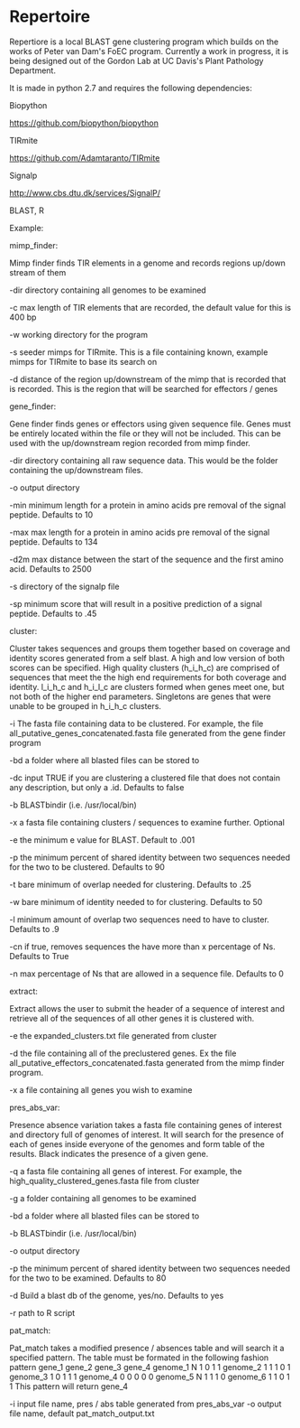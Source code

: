 # Repertoire
Repertiore is a local BLAST gene clustering program which builds on the works of Peter van Dam's FoEC program. Currently a work in progress, it is being designed out of the Gordon Lab at UC Davis's Plant Pathology Department.

It is made in python 2.7 and requires the following dependencies:

Biopython

https://github.com/biopython/biopython

TIRmite 

https://github.com/Adamtaranto/TIRmite

Signalp

http://www.cbs.dtu.dk/services/SignalP/

BLAST, R


Example: 

mimp_finder:

Mimp finder finds TIR elements in a genome and records regions up/down stream of them

-dir directory containing all genomes to be examined

-c max length of TIR elements that are recorded, the default value for this is 400 bp

-w working directory for the program

-s seeder mimps for TIRmite. This is a file containing known, example mimps for TIRmite to base its search on

-d distance of the region up/downstream  of the mimp that is recorded that is recorded. This is the region that will be searched for effectors / genes






gene_finder:

Gene finder finds genes or effectors using given sequence file. Genes must be entirely located within the file or they will not be included. This can be used with the up/downstream region recorded from mimp finder. 

-dir directory containing all raw sequence data. This would be the folder containing the up/downstream files.

-o output directory

-min minimum length for a protein in amino acids pre removal of the signal peptide. Defaults to 10

-max max length for a protein in amino acids pre removal of the signal peptide. Defaults to 134

-d2m max distance between the start of the sequence and the first amino acid. Defaults to 2500

-s directory of the signalp file

-sp minimum score that will result in a positive prediction of a signal peptide. Defaults to .45






cluster:

Cluster takes sequences and groups them together based on coverage and identity scores generated from a self blast. A high and low version of both scores can be specified. High quality clusters (h_i_h_c) are comprised of sequences that meet the the high end requirements for both coverage and identity. l_i_h_c and h_i_l_c are clusters formed when genes meet one, but not both of the higher end parameters. Singletons are genes that were unable to be grouped in h_i_h_c clusters. 

-i The fasta file containing data to be clustered. For example, the file all_putative_genes_concatenated.fasta file generated from the gene finder program

-bd a folder where all blasted files can be stored to

-dc input TRUE if you are clustering a clustered file that does not contain any description, but only a .id. Defaults to false

-b BLASTbindir (i.e. /usr/local/bin)

-x a fasta file containing clusters / sequences to examine further. Optional

-e the minimum e value for BLAST. Default to .001

-p the minimum percent of shared identity between two sequences needed for the two to be clustered. Defaults to 90

-t bare minimum of overlap needed for clustering. Defaults to .25

-w bare minimum of identity needed to for clustering. Defaults to 50

-l minimum amount of overlap two sequences need to have to cluster. Defaults to .9

-cn if true, removes sequences the have more than x percentage of Ns. Defaults to True

-n max percentage of Ns that are allowed in a sequence file. Defaults to 0






extract:

Extract allows the user to submit the header of a sequence of interest and retrieve all of the sequences of all other genes it is clustered with.

-e the expanded_clusters.txt file generated from cluster

-d the file containing all of the preclustered genes. Ex the file all_putative_effectors_concatenated.fasta generated from the mimp finder program.

-x a file containing all genes you wish to examine






pres_abs_var:

Presence absence variation takes a fasta file containing genes of interest and directory full of genomes of interest. It will search for the presence of each of genes inside everyone of the genomes and form table of the results. Black indicates the presence of a given gene.

-q a fasta file containing all genes of interest. For example, the high_quality_clustered_genes.fasta file from cluster

-g a folder containing all genomes to be examined

-bd a folder where all blasted files can be stored to

-b BLASTbindir (i.e. /usr/local/bin)

-o output directory

-p the minimum percent of shared identity between two sequences needed for the two to be examined. Defaults to 80

-d Build a blast db of the genome, yes/no. Defaults to yes

-r path to R script






pat_match:

Pat_match takes a modified presence / absences table and will search it a specified pattern. The table must be formated in the following fashion
        pattern gene_1   gene_2     gene_3    gene_4
genome_1  N       1         0         1         1
genome_2  1       1         1         0         1
genome_3  1       0         1         1         1
genome_4  0       0         0         0         0
genome_5  N       1         1         1         0
genome_6  1       1         0         1         1
This pattern will return gene_4 

-i input file name, pres / abs table generated from pres_abs_var
-o output file name, default pat_match_output.txt
